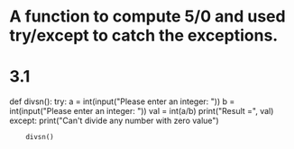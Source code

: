 # A function to compute 5/0 and used try/except to catch the exceptions.

# 3.1
def divsn():
    try:
        a = int(input("Please enter an integer: "))
        b = int(input("Please enter an integer: "))
        val = int(a/b)
        print("Result =", val)
    except:
        print("Can't divide any number with zero value")
        
        
        divsn()
